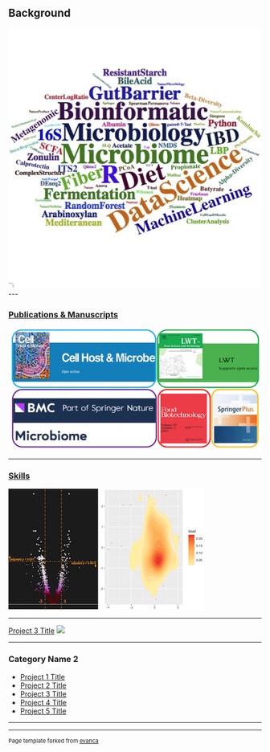 ## Background
<img src="images/my_skills.png?raw=true"/>
---

### [Publications & Manuscripts](/Publication_Manuscripts)

<img src="images/journals.png?raw=true"/> 



---
### [Skills](/pdf/sample_presentation.pdf)

<img src="images/Volcano.png?raw=true"/> <img src="images/Density.png?raw=true"/>

---
[Project 3 Title](http://example.com/)
<img src="images/XXX.jpg?raw=true"/>

---

### Category Name 2

- [Project 1 Title](http://example.com/)
- [Project 2 Title](http://example.com/)
- [Project 3 Title](http://example.com/)
- [Project 4 Title](http://example.com/)
- [Project 5 Title](http://example.com/)

---




---
<p style="font-size:11px">Page template forked from <a href="https://github.com/evanca/quick-portfolio">evanca</a></p>
<!-- Remove above link if you don't want to attibute -->
